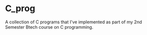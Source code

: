 # C_prog
A collection of C programs that I've implemented as part of my 2nd Semester Btech course on C programming. 
